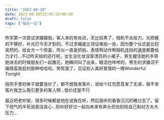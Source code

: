 ```yaml
---
title: "2023-08-20"
date: 2023-08-20T22:05:52+08:00
draft: false
tags: ["每日一记"]
---
```


昨天第一次尝试求婚跟拍，客人来的有些迟，天比较黑了，相机不太给力，光把握的不够好，补光灯今天才到的。不过求婚是比领证难拍一些，因为整个仪式是比较突然的，给女方一个惊喜，所以一直是抓拍，表情啊动作啊相机连拍的速度都要给力才行...不过昨天拍的还行吧，女生没化妆没穿漂亮的小裙子，男生握住她的手带她进去的时候朋友们一起撒花，她瞬间叫了出来，眼泪也哗哗的，男生的求婚词不煽情蛮臭屁的那种哈哈哈，笑死我了，见证别人美好爱情的一晚Wonderful Tonight

拍完手里的单子就要涨价了，都不想我发客片，说给个红包愿意发了无语，我不发客片我怎么吸引更多的客人啊...低价还是不行

最近吧老吵架，很多时候都是他在说我在听，然后我听的昏昏沉沉的睡过去了，留下他气的半死说我没良心...别吵好好过一起向未来有奔头但也别给自己和对方太大压力...